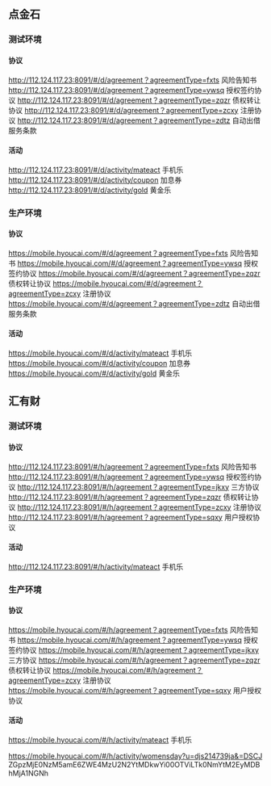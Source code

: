 ## 点金石

### 测试环境

#### 协议

http://112.124.117.23:8091/#/d/agreement？agreementType=fxts    风险告知书
http://112.124.117.23:8091/#/d/agreement？agreementType=ywsq    授权签约协议
http://112.124.117.23:8091/#/d/agreement？agreementType=zqzr    债权转让协议
http://112.124.117.23:8091/#/d/agreement？agreementType=zcxy    注册协议
http://112.124.117.23:8091/#/d/agreement？agreementType=zdtz    自动出借服务条款

#### 活动

http://112.124.117.23:8091/#/d/activity/mateact  手机乐
http://112.124.117.23:8091/#/d/activity/coupon  加息券
http://112.124.117.23:8091/#/d/activity/gold  黄金乐


### 生产环境

#### 协议

https://mobile.hyoucai.com/#/d/agreement？agreementType=fxts    风险告知书
https://mobile.hyoucai.com/#/d/agreement？agreementType=ywsq    授权签约协议
https://mobile.hyoucai.com/#/d/agreement？agreementType=zqzr    债权转让协议
https://mobile.hyoucai.com/#/d/agreement？agreementType=zcxy    注册协议
https://mobile.hyoucai.com/#/d/agreement？agreementType=zdtz    自动出借服务条款

#### 活动

https://mobile.hyoucai.com/#/d/activity/mateact  手机乐
https://mobile.hyoucai.com/#/d/activity/coupon  加息券
https://mobile.hyoucai.com/#/d/activity/gold  黄金乐




## 汇有财

### 测试环境

#### 协议

http://112.124.117.23:8091/#/h/agreement？agreementType=fxts    风险告知书
http://112.124.117.23:8091/#/h/agreement？agreementType=ywsq    授权签约协议
http://112.124.117.23:8091/#/h/agreement？agreementType=jkxy    三方协议
http://112.124.117.23:8091/#/h/agreement？agreementType=zqzr    债权转让协议
http://112.124.117.23:8091/#/h/agreement？agreementType=zcxy    注册协议
http://112.124.117.23:8091/#/h/agreement？agreementType=sqxy    用户授权协议

#### 活动

http://112.124.117.23:8091/#/h/activity/mateact  手机乐

### 生产环境

#### 协议

https://mobile.hyoucai.com/#/h/agreement？agreementType=fxts    风险告知书
https://mobile.hyoucai.com/#/h/agreement？agreementType=ywsq    授权签约协议
https://mobile.hyoucai.com/#/h/agreement？agreementType=jkxy    三方协议
https://mobile.hyoucai.com/#/h/agreement？agreementType=zqzr    债权转让协议
https://mobile.hyoucai.com/#/h/agreement？agreementType=zcxy    注册协议
https://mobile.hyoucai.com/#/h/agreement？agreementType=sqxy    用户授权协议

#### 活动

https://mobile.hyoucai.com/#/h/activity/mateact  手机乐




https://mobile.hyoucai.com/#/h/activity/womensday?u=djs214739ja&=DSCJ ZGpzMjE0NzM5amE6ZWE4MzU2N2YtMDkwYi00OTViLTk0NmYtM2EyMDBhMjA1NGNh
